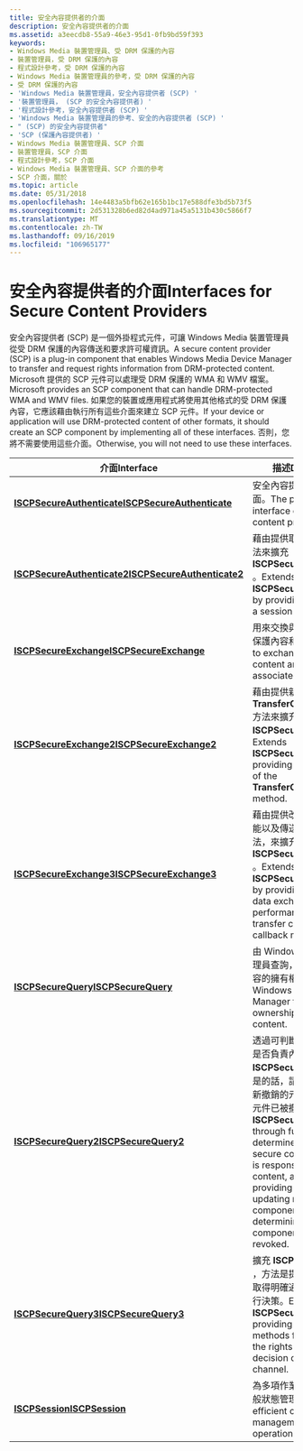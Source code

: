 ```yaml
---
title: 安全內容提供者的介面
description: 安全內容提供者的介面
ms.assetid: a3eecdb8-55a9-46e3-95d1-0fb9bd59f393
keywords:
- Windows Media 裝置管理員、受 DRM 保護的內容
- 裝置管理員，受 DRM 保護的內容
- 程式設計參考，受 DRM 保護的內容
- Windows Media 裝置管理員的參考，受 DRM 保護的內容
- 受 DRM 保護的內容
- 'Windows Media 裝置管理員，安全內容提供者 (SCP) '
- '裝置管理員， (SCP 的安全內容提供者) '
- '程式設計參考，安全內容提供者 (SCP) '
- 'Windows Media 裝置管理員的參考、安全的內容提供者 (SCP) '
- " (SCP) 的安全內容提供者"
- 'SCP (保護內容提供者) '
- Windows Media 裝置管理員、SCP 介面
- 裝置管理員，SCP 介面
- 程式設計參考，SCP 介面
- Windows Media 裝置管理員、SCP 介面的參考
- SCP 介面，關於
ms.topic: article
ms.date: 05/31/2018
ms.openlocfilehash: 14e4483a5bfb62e165b1bc17e588dfe3bd5b73f5
ms.sourcegitcommit: 2d531328b6ed82d4ad971a45a5131b430c5866f7
ms.translationtype: MT
ms.contentlocale: zh-TW
ms.lasthandoff: 09/16/2019
ms.locfileid: "106965177"
---
```

# <a name="interfaces-for-secure-content-providers"></a><span data-ttu-id="cd4e1-119">安全內容提供者的介面</span><span class="sxs-lookup"><span data-stu-id="cd4e1-119">Interfaces for Secure Content Providers</span></span>

<span data-ttu-id="cd4e1-120">安全內容提供者 (SCP) 是一個外掛程式元件，可讓 Windows Media 裝置管理員從受 DRM 保護的內容傳送和要求許可權資訊。</span><span class="sxs-lookup"><span data-stu-id="cd4e1-120">A secure content provider (SCP) is a plug-in component that enables Windows Media Device Manager to transfer and request rights information from DRM-protected content.</span></span> <span data-ttu-id="cd4e1-121">Microsoft 提供的 SCP 元件可以處理受 DRM 保護的 WMA 和 WMV 檔案。</span><span class="sxs-lookup"><span data-stu-id="cd4e1-121">Microsoft provides an SCP component that can handle DRM-protected WMA and WMV files.</span></span> <span data-ttu-id="cd4e1-122">如果您的裝置或應用程式將使用其他格式的受 DRM 保護內容，它應該藉由執行所有這些介面來建立 SCP 元件。</span><span class="sxs-lookup"><span data-stu-id="cd4e1-122">If your device or application will use DRM-protected content of other formats, it should create an SCP component by implementing all of these interfaces.</span></span> <span data-ttu-id="cd4e1-123">否則，您將不需要使用這些介面。</span><span class="sxs-lookup"><span data-stu-id="cd4e1-123">Otherwise, you will not need to use these interfaces.</span></span>



| <span data-ttu-id="cd4e1-124">介面</span><span class="sxs-lookup"><span data-stu-id="cd4e1-124">Interface</span></span>                                                  | <span data-ttu-id="cd4e1-125">描述</span><span class="sxs-lookup"><span data-stu-id="cd4e1-125">Description</span></span>                                                                                                                                                                                                                                          |
|------------------------------------------------------------|------------------------------------------------------------------------------------------------------------------------------------------------------------------------------------------------------------------------------------------------------|
| [<span data-ttu-id="cd4e1-126">**ISCPSecureAuthenticate**</span><span class="sxs-lookup"><span data-stu-id="cd4e1-126">**ISCPSecureAuthenticate**</span></span>](/windows/desktop/api/mswmdm/nn-mswmdm-iscpsecureauthenticate)   | <span data-ttu-id="cd4e1-127">安全內容提供者的主要介面。</span><span class="sxs-lookup"><span data-stu-id="cd4e1-127">The primary interface of the secure content provider.</span></span>                                                                                                                                                                                                |
| [<span data-ttu-id="cd4e1-128">**ISCPSecureAuthenticate2**</span><span class="sxs-lookup"><span data-stu-id="cd4e1-128">**ISCPSecureAuthenticate2**</span></span>](/windows/desktop/api/mswmdm/nn-mswmdm-iscpsecureauthenticate2) | <span data-ttu-id="cd4e1-129">藉由提供取得會話物件的方法來擴充 **ISCPSecureAuthenticate** 。</span><span class="sxs-lookup"><span data-stu-id="cd4e1-129">Extends **ISCPSecureAuthenticate** by providing a way to get a session object.</span></span>                                                                                                                                                                       |
| [<span data-ttu-id="cd4e1-130">**ISCPSecureExchange**</span><span class="sxs-lookup"><span data-stu-id="cd4e1-130">**ISCPSecureExchange**</span></span>](/windows/desktop/api/mswmdm/nn-mswmdm-iscpsecureexchange)           | <span data-ttu-id="cd4e1-131">用來交換與內容相關聯的受保護內容和許可權。</span><span class="sxs-lookup"><span data-stu-id="cd4e1-131">Used to exchange secured content and rights associated with content.</span></span>                                                                                                                                                                                 |
| [<span data-ttu-id="cd4e1-132">**ISCPSecureExchange2**</span><span class="sxs-lookup"><span data-stu-id="cd4e1-132">**ISCPSecureExchange2**</span></span>](/windows/desktop/api/mswmdm/nn-mswmdm-iscpsecureexchange2)         | <span data-ttu-id="cd4e1-133">藉由提供新版本的 **TransferContainerData** 方法來擴充 **ISCPSecureExchange** 。</span><span class="sxs-lookup"><span data-stu-id="cd4e1-133">Extends **ISCPSecureExchange** by providing a new version of the **TransferContainerData** method.</span></span>                                                                                                                                                   |
| [<span data-ttu-id="cd4e1-134">**ISCPSecureExchange3**</span><span class="sxs-lookup"><span data-stu-id="cd4e1-134">**ISCPSecureExchange3**</span></span>](/windows/desktop/api/mswmdm/nn-mswmdm-iscpsecureexchange3)         | <span data-ttu-id="cd4e1-135">藉由提供改良的資料交換效能以及傳送完成的回呼方法，來擴充 **ISCPSecureExchange2** 。</span><span class="sxs-lookup"><span data-stu-id="cd4e1-135">Extends **ISCPSecureExchange2** by providing improved data exchange performance, and a transfer complete callback method.</span></span>                                                                                                                            |
| [<span data-ttu-id="cd4e1-136">**ISCPSecureQuery**</span><span class="sxs-lookup"><span data-stu-id="cd4e1-136">**ISCPSecureQuery**</span></span>](/windows/desktop/api/mswmdm/nn-mswmdm-iscpsecurequery)                 | <span data-ttu-id="cd4e1-137">由 Windows Media 裝置管理員查詢，以決定受保護內容的擁有權。</span><span class="sxs-lookup"><span data-stu-id="cd4e1-137">Queried by Windows Media Device Manager to determine ownership of secured content.</span></span>                                                                                                                                                                   |
| [<span data-ttu-id="cd4e1-138">**ISCPSecureQuery2**</span><span class="sxs-lookup"><span data-stu-id="cd4e1-138">**ISCPSecureQuery2**</span></span>](/windows/desktop/api/mswmdm/nn-mswmdm-iscpsecurequery2)               | <span data-ttu-id="cd4e1-139">透過可判斷安全內容提供者是否負責內容的功能來擴充 **ISCPSecureQuery** ，如果是的話，請提供 URL 來更新撤銷的元件，並判斷哪些元件已被撤銷。</span><span class="sxs-lookup"><span data-stu-id="cd4e1-139">Extends **ISCPSecureQuery** through functionality that determines whether the secure content provider is responsible for the content, and if so, providing a URL for updating revoked components and determining which components have been revoked.</span></span> |
| [<span data-ttu-id="cd4e1-140">**ISCPSecureQuery3**</span><span class="sxs-lookup"><span data-stu-id="cd4e1-140">**ISCPSecureQuery3**</span></span>](/windows/desktop/api/mswmdm/nn-mswmdm-iscpsecurequery3)               | <span data-ttu-id="cd4e1-141">擴充 **ISCPSecureQuery2** ，方法是提供一組新方法來取得明確通道的許可權並進行決策。</span><span class="sxs-lookup"><span data-stu-id="cd4e1-141">Extends **ISCPSecureQuery2** by providing a set of new methods for retrieving the rights and making decision on a clear channel.</span></span>                                                                                                                     |
| [<span data-ttu-id="cd4e1-142">**ISCPSession**</span><span class="sxs-lookup"><span data-stu-id="cd4e1-142">**ISCPSession**</span></span>](/windows/desktop/api/mswmdm/nn-mswmdm-iscpsession)                         | <span data-ttu-id="cd4e1-143">為多項作業提供有效率的一般狀態管理。</span><span class="sxs-lookup"><span data-stu-id="cd4e1-143">Provides efficient common state management for multiple operations.</span></span>                                                                                                                                                                                  |



 

 

 




